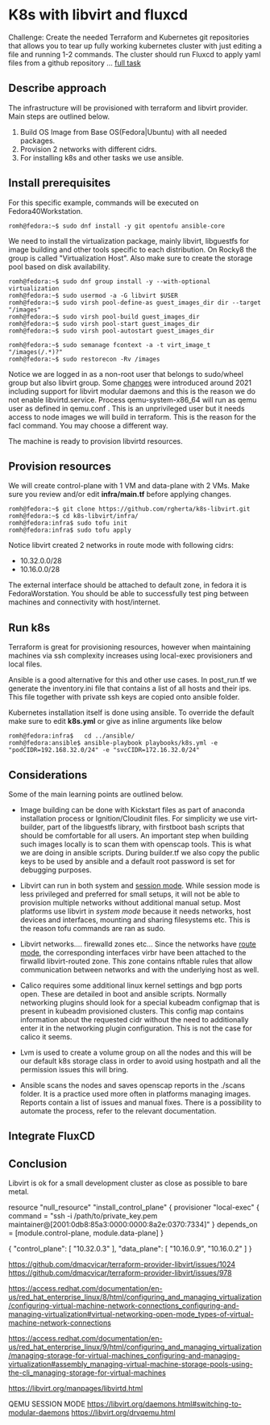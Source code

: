 # K8s with libvirt and fluxcd

Challenge: Create the needed Terraform and Kubernetes git repositories that allows you to tear up fully working kubernetes cluster with just editing a file and running 1-2 commands. The cluster should run Fluxcd to apply yaml files from a github repository ... [full task](https://github.com/c-wire/hiring-challenges/tree/main/devops-challenge)


## Describe approach

The infrastructure will be provisioned with terraform and libvirt provider. Main steps are outlined below.

1. Build OS Image from Base OS(Fedora|Ubuntu) with all needed packages.
2. Provision 2 networks with different cidrs.
3. For installing k8s and other tasks we use ansible.


## Install prerequisites

For this specific example, commands will be executed on Fedora40Workstation.

```
romh@fedora:~$ sudo dnf install -y git opentofu ansible-core
```

We need to install the virtualization package, mainly libvirt, libguestfs for image building and other tools specific to each distribution. On Rocky8 the group is called "Virtualization Host". Also make sure to create the storage pool based on disk availability. 

```
romh@fedora:~$ sudo dnf group install -y --with-optional virtualization
romh@fedora:~$ sudo usermod -a -G libvirt $USER 
romh@fedora:~$ sudo virsh pool-define-as guest_images_dir dir --target "/images"
romh@fedora:~$ sudo virsh pool-build guest_images_dir
romh@fedora:~$ sudo virsh pool-start guest_images_dir
romh@fedora:~$ sudo virsh pool-autostart guest_images_dir

romh@fedora:~$ sudo semanage fcontext -a -t virt_image_t "/images(/.*)?"
romh@fedora:~$ sudo restorecon -Rv /images
```

Notice we are logged in as a non-root user that belongs to sudo/wheel group but also libvirt group. Some [changes](https://libvirt.org/daemons.html#switching-to-modular-daemons) were introduced around 2021 including support for libvirt modular daemons and this is the reason we do not enable libvirtd.service. Process qemu-system-x86_64 will run as qemu user as defined in qemu.conf . This is an unprivileged user but it needs access to node images we will build in terraform. This is the reason for the facl command. You may choose a different way.

The machine is ready to provision libvirtd resources. 


## Provision resources

We will create control-plane with 1 VM and data-plane with 2 VMs. Make sure you review and/or edit **infra/main.tf** before applying changes.

```
romh@fedora:~$ git clone https://github.com/rgherta/k8s-libvirt.git 
romh@fedora:~$ cd k8s-libvirt/infra/
romh@fedora:infra$ sudo tofu init
romh@fedora:infra$ sudo tofu apply
```

Notice libvirt created 2 networks in route mode with following cidrs:

* 10.32.0.0/28
* 10.16.0.0/28

The external interface should be attached to default zone, in fedora it is FedoraWorstation. You should be able to successfully test ping between machines and connectivity with host/internet.


## Run k8s

Terraform is great for provisioning resources, however when maintaining machines via ssh complexity increases using local-exec provisioners and local files.

Ansible is a good alternative for this and other use cases. In post_run.tf we generate the inventory.ini file that contains a list of all hosts and their ips. This file together with private ssh keys are copied onto ansible folder.

Kubernetes installation itself is done using ansible. To override the default make sure to edit **k8s.yml** or give as inline arguments like below

```
romh@fedora:infra$   cd ../ansible/
romh@fedora:ansible$ ansible-playbook playbooks/k8s.yml -e "podCIDR=192.168.32.0/24" -e "svcCIDR=172.16.32.0/24"

```

## Considerations

Some of the main learning points are outlined below.

* Image building can be done with Kickstart files as part of anaconda installation process or Ignition/Cloudinit files. For simplicity we use virt-builder, part of the libguestfs library, with firstboot bash scripts that should be comfortable for all users. An important step when building such images locally is to scan them with openscap tools. This is what we are doing in ansible scripts. During builder.tf we also copy the public keys to be used by ansible and a default root password is set for debugging purposes.

* Libvirt can run in both system and [session mode](https://libvirt.org/daemons.html). While session mode is less privileged and preferred for small setups, it will not be able to provision multiple networks without additional manual setup. Most platforms use libvirt in *system mode* because it needs networks, host devices and interfaces, mounting and sharing filesystems etc. This is the reason tofu commands are ran as sudo.

* Libvirt networks.... firewalld zones etc...
Since the networks have [route mode](https://libvirt.org/firewall.html), the corresponding interfaces virbr<N> have been attached to the firwalld libvirt-routed zone. This zone contains nftable rules that allow communication between networks and with the underlying host as well.

* Calico requires some additional linux kernel settings and bgp ports open. These are detailed in boot and ansible scripts. Normally networking plugins should  look for a special kubeadm configmap that is present in kubeadm provisioned clusters. This config map contains information about the requested cidr without the need to additionally enter it in the networking plugin configuration. This is not the case for calico it seems.

* Lvm is used to create a volume group on all the nodes and this will be our default k8s storage class in order to avoid using hostpath and all the permission issues this will bring.

* Ansible scans the nodes and saves openscap reports in the ./scans folder. It is a practice used more often in platforms managing images. Reports contain a list of issues and manual fixes. There is a possibility to automate the process, refer to the relevant documentation.


## Integrate FluxCD


## Conclusion

Libvirt is ok for a small development cluster as close as possible to bare metal.



resource "null_resource" "install_control_plane" {
  provisioner "local-exec" {
        command = "ssh -i /path/to/private_key.pem maintainer@[2001:0db8:85a3:0000:0000:8a2e:0370:7334]"
  }
  depends_on = [module.control-plane, module.data-plane]
}



{
  "control_plane": [
    "10.32.0.3"
  ],
  "data_plane": [
    "10.16.0.9",
    "10.16.0.2"
  ]
}


https://github.com/dmacvicar/terraform-provider-libvirt/issues/1024
https://github.com/dmacvicar/terraform-provider-libvirt/issues/978

https://access.redhat.com/documentation/en-us/red_hat_enterprise_linux/8/html/configuring_and_managing_virtualization/configuring-virtual-machine-network-connections_configuring-and-managing-virtualization#virtual-networking-open-mode_types-of-virtual-machine-network-connections


https://access.redhat.com/documentation/en-us/red_hat_enterprise_linux/9/html/configuring_and_managing_virtualization/managing-storage-for-virtual-machines_configuring-and-managing-virtualization#assembly_managing-virtual-machine-storage-pools-using-the-cli_managing-storage-for-virtual-machines



https://libvirt.org/manpages/libvirtd.html

QEMU SESSION MODE
https://libvirt.org/daemons.html#switching-to-modular-daemons
https://libvirt.org/drvqemu.html